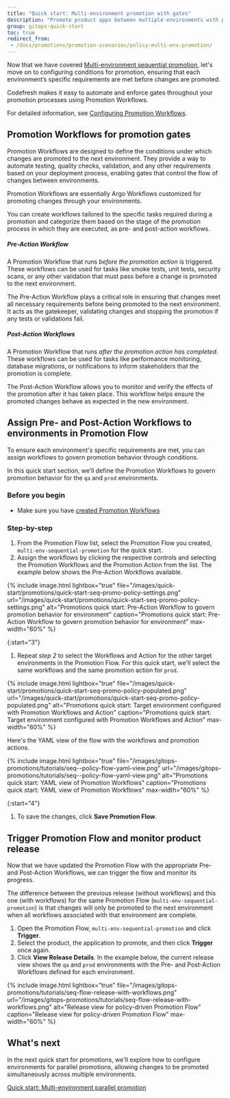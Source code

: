 ```yaml
---
title: "Quick start: Multi-environment promotion with gates"
description: "Promote product apps between multiple environments with promotion conditions"
group: gitops-quick-start
toc: true
redirect_from:
 - /docs/promotions/promotion-scenarios/policy-multi-env-promotion/
---
```



Now that we have covered [Multi-environment sequential promotion]({{site.baseurl}}/docs/promotions/promotion-scenarios/multi-env-sequential-flow/), let's move on to configuring conditions for promotion, ensuring that each environment’s specific requirements are met before changes are promoted.

Codefresh makes it easy to automate and enforce gates throughout your promotion processes using Promotion Workflows. 

For detailed information, see [Configuring Promotion Workflows]({{site.baseurl}}/docs/promotions/configuration/promotion-workflow/).

## Promotion Workflows for promotion gates
Promotion Workflows are designed to define the conditions under which changes are promoted to the next environment. They provide a way to automate testing, quality checks, validation, and any other requirements based on your deployment process, enabling gates that control the flow of changes between environments.

Promotion Workflows are essentially Argo Workflows customized for promoting changes through your environments. 

You can create workflows tailored to the specific tasks required during a promotion and categorize them based on the stage of the promotion process in which they are executed, as pre- and post-action workflows.

##### Pre-Action Workflow
A Promotion Workflow that runs _before the promotion action_ is triggered. These workflows can be used for tasks like smoke tests, unit tests, security scans, or any other validation that must pass before a change is promoted to the next environment.

The Pre-Action Workflow plays a critical role in ensuring that changes meet all necessary requirements before being promoted to the next environment. It acts as the gatekeeper, validating changes and stopping the promotion if any tests or validations fail. 


##### Post-Action Workflows
A Promotion Workflow that runs _after the promotion action has completed_. These workflows can be used for tasks like performance monitoring, database migrations, or notifications to inform stakeholders that the promotion is complete.

The Post-Action Workflow allows you to monitor and verify the effects of the promotion after it has taken place. This workflow helps ensure the promoted changes behave as expected in the new environment.



## Assign Pre- and Post-Action Workflows to environments in Promotion Flow

To ensure each environment's specific requirements are met, you can assign workflows to govern promotion behavior through conditions. 

In this quick start section, we’ll define the Promotion Workflows to govern promotion behavior for the `qa` and `prod` environments.



### Before you begin
* Make sure you have [created Promotion Workflows]()

### Step-by-step

1. From the Promotion Flow list, select the Promotion Flow you created, `multi-env-sequential-promotion` for the quick start.
1. Assign the workflows by clicking the respective controls and selecting the Promotion Workflows and the Promotion Action from the list. 
  The example below shows the Pre-Action Workflows available.

{% include 
image.html 
lightbox="true" 
file="/images/quick-start/promotions/quick-start-seq-promo-policy-settings.png" 
url="/images/quick-start/promotions/quick-start-seq-promo-policy-settings.png"
alt="Promotions quick start: Pre-Action Workflow to govern promotion behavior for environment" 
caption="Promotions quick start: Pre-Action Workflow to govern promotion behavior for environment"
max-width="60%"
%}

{:start="3"}
1. Repeat _step 2_ to select the Workflows and Action for the other target environments in the Promotion Flow.
   For this quick start, we'll select the same workflows and the same promotion action for `prod`.

{% include 
image.html 
lightbox="true" 
file="/images/quick-start/promotions/quick-start-seq-promo-policy-populated.png" 
url="/images/quick-start/promotions/quick-start-seq-promo-policy-populated.png"
alt="Promotions quick start: Target environment configured with Promotion Workflows and Action" 
caption="Promotions quick start: Target environment configured with Promotion Workflows and Action"
max-width="60%"
%}

  Here's the YAML view of the flow with the workflows and promotion actions.

{% include 
image.html 
lightbox="true" 
file="/images/gitops-promotions/tutorials/seq--policy-flow-yaml-view.png" 
url="/images/gitops-promotions/tutorials/seq--policy-flow-yaml-view.png"
alt="Promotions quick start: YAML view of Promotion Workflows" 
caption="Promotions quick start: YAML view of Promotion Workflows"
max-width="60%"
%}

{:start="4"}
1. To save the changes, click **Save Promotion Flow**.


## Trigger Promotion Flow and monitor product release
Now that we have updated the Promotion Flow with the appropriate Pre- and Post-Action Workflows, we can trigger the flow and monitor its progress.

The difference between the previous release (without workflows) and this one (with workflows) for the same Promotion Flow (`multi-env-sequential-promotion`) is that changes will only be promoted to the next environment when all workflows associated with that environment are complete.

1. Open the Promotion Flow, `multi-env-sequential-promotion` and click **Trigger**.
1. Select the product, the application to promote, and then click **Trigger** once again. 
1. Click **View Release Details**.
  In the example below, the current release view shows the `qa` and `prod` environments with the Pre- and Post-Action Workflows defined for each environment. 

{% include 
image.html 
lightbox="true" 
file="/images/gitops-promotions/tutorials/seq-flow-release-with-workflows.png" 
url="/images/gitops-promotions/tutorials/seq-flow-release-with-workflows.png"
alt="Release view for policy-driven Promotion Flow" 
caption="Release view for policy-driven Promotion Flow"
max-width="60%"
%}



## What's next
In the next quick start for promotions, we'll explore how to configure environments for parallel promotions, allowing changes to be promoted  simultaneously across multiple environments.

[Quick start: Multi-environment parallel promotion]({{site.baseurl}}/docs/gitops-quick-start/promotions/parallel-multi-env-promotion/)

 
 